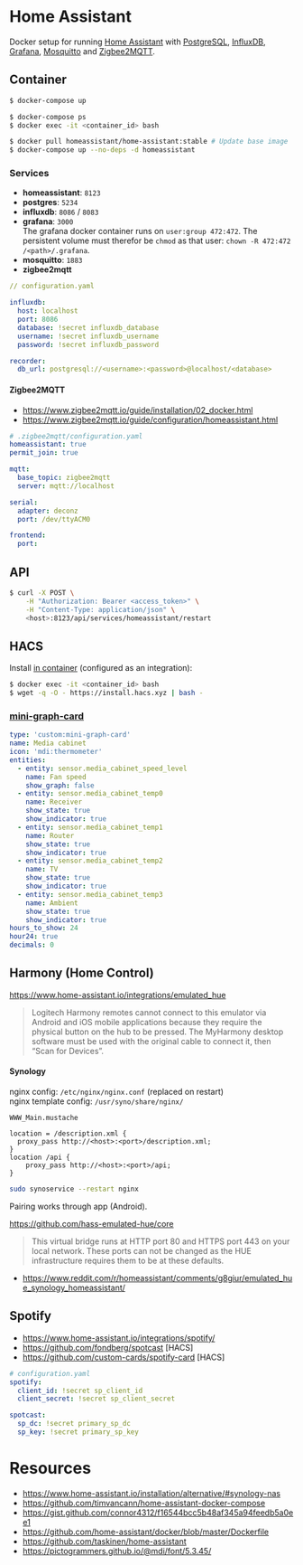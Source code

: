 # Home Assistant

Docker setup for running [Home Assistant](https://www.home-assistant.io/) with [PostgreSQL](https://www.postgresql.org/), [InfluxDB](https://www.influxdata.com/), [Grafana](https://grafana.com/), [Mosquitto](https://mosquitto.org/) and [Zigbee2MQTT](https://www.zigbee2mqtt.io/).

## Container

```sh
$ docker-compose up

$ docker-compose ps
$ docker exec -it <container_id> bash

$ docker pull homeassistant/home-assistant:stable # Update base image
$ docker-compose up --no-deps -d homeassistant
```

### Services

* **homeassistant**: `8123`
* **postgres**: `5234`
* **influxdb**: `8086` / `8083`
* **grafana**: `3000`  
  The grafana docker container runs on `user:group 472:472`. The persistent volume must therefor be `chmod` as that user: `chown -R 472:472 /<path>/.grafana`.
* **mosquitto**: `1883`
* **zigbee2mqtt**

```yaml
// configuration.yaml

influxdb:
  host: localhost
  port: 8086
  database: !secret influxdb_database
  username: !secret influxdb_username
  password: !secret influxdb_password

recorder:
  db_url: postgresql://<username>:<password>@localhost/<database>
```

#### Zigbee2MQTT

* https://www.zigbee2mqtt.io/guide/installation/02_docker.html
* https://www.zigbee2mqtt.io/guide/configuration/homeassistant.html

```yaml
# .zigbee2mqtt/configuration.yaml
homeassistant: true
permit_join: true

mqtt:
  base_topic: zigbee2mqtt
  server: mqtt://localhost

serial:
  adapter: deconz
  port: /dev/ttyACM0

frontend:
  port: 
```

## API

```sh
$ curl -X POST \
    -H "Authorization: Bearer <access_token>" \
    -H "Content-Type: application/json" \
    <host>:8123/api/services/homeassistant/restart
```

## HACS

Install [in container](https://hacs.xyz/docs/installation/installation#home-assistant-container) (configured as an integration):

```sh
$ docker exec -it <container_id> bash
$ wget -q -O - https://install.hacs.xyz | bash -
```

### [mini-graph-card](https://github.com/kalkih/mini-graph-card)

```yaml
type: 'custom:mini-graph-card'
name: Media cabinet
icon: 'mdi:thermometer'
entities:
  - entity: sensor.media_cabinet_speed_level
    name: Fan speed
    show_graph: false
  - entity: sensor.media_cabinet_temp0
    name: Receiver
    show_state: true
    show_indicator: true
  - entity: sensor.media_cabinet_temp1
    name: Router
    show_state: true
    show_indicator: true
  - entity: sensor.media_cabinet_temp2
    name: TV
    show_state: true
    show_indicator: true
  - entity: sensor.media_cabinet_temp3
    name: Ambient
    show_state: true
    show_indicator: true
hours_to_show: 24
hour24: true
decimals: 0
```

## Harmony (Home Control)

https://www.home-assistant.io/integrations/emulated_hue

> Logitech Harmony remotes cannot connect to this emulator via Android and iOS mobile applications because they require the physical button on the hub to be pressed. The MyHarmony desktop software must be used with the original cable to connect it, then “Scan for Devices”.


#### Synology

nginx config: `/etc/nginx/nginx.conf` (replaced on restart)  
nginx template config: `/usr/syno/share/nginx/`

`WWW_Main.mustache`
```nginx
location = /description.xml {
  proxy_pass http://<host>:<port>/description.xml;
}
location /api {
    proxy_pass http://<host>:<port>/api;
}
```
```sh
sudo synoservice --restart nginx
```

Pairing works through app (Android).


https://github.com/hass-emulated-hue/core

> This virtual bridge runs at HTTP port 80 and HTTPS port 443 on your local network. These ports can not be changed as the HUE infrastructure requires them to be at these defaults.

* https://www.reddit.com/r/homeassistant/comments/g8giur/emulated_hue_synology_homeassistant/


## Spotify

* https://www.home-assistant.io/integrations/spotify/
* https://github.com/fondberg/spotcast [HACS]
* https://github.com/custom-cards/spotify-card [HACS]

```yaml
# configuration.yaml
spotify:
  client_id: !secret sp_client_id
  client_secret: !secret sp_client_secret

spotcast:
  sp_dc: !secret primary_sp_dc
  sp_key: !secret primary_sp_key
```


# Resources

* https://www.home-assistant.io/installation/alternative/#synology-nas
* https://github.com/timvancann/home-assistant-docker-compose
* https://gist.github.com/connor4312/f16544bcc5b48af345a94feedb5a0ee1
* https://github.com/home-assistant/docker/blob/master/Dockerfile
* https://github.com/taskinen/home-assistant
* https://pictogrammers.github.io/@mdi/font/5.3.45/
